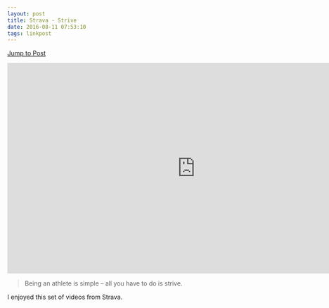 ```yaml
---
layout: post
title: Strava - Strive
date: 2016-08-11 07:53:10
tags: linkpost
---
```

[Jump to Post](http://blog.strava.com/strive/?utm_source=strava&utm_medium=mktgemail&utm_campaign=2016_08_10_Strive_8_Final)

<div class="video-container">
<iframe width="853" height="480" src="https://www.youtube-nocookie.com/embed/Afi2A7m4fWU" frameborder="0" allowfullscreen></iframe>
</div>

>Being an athlete is simple – all you have to do is strive.

I enjoyed this set of videos from Strava.

